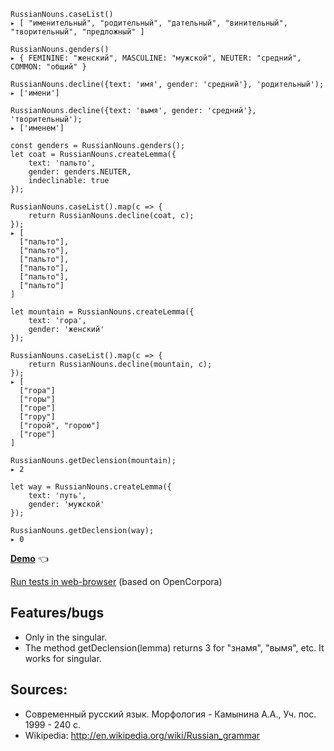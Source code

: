 ```
RussianNouns.caseList()
▸ [ "именительный", "родительный", "дательный", "винительный", "творительный", "предложный" ]

RussianNouns.genders()
▸ { FEMININE: "женский", MASCULINE: "мужской", NEUTER: "средний", COMMON: "общий" }

RussianNouns.decline({text: 'имя', gender: 'средний'}, 'родительный');
▸ ['имени']

RussianNouns.decline({text: 'вымя', gender: 'средний'}, 'творительный');
▸ ['именем']

const genders = RussianNouns.genders();
let coat = RussianNouns.createLemma({
    text: 'пальто',
    gender: genders.NEUTER,
    indeclinable: true
});

RussianNouns.caseList().map(c => {
    return RussianNouns.decline(coat, c);
});
▸ [
  ["пальто"],
  ["пальто"],
  ["пальто"],
  ["пальто"],
  ["пальто"],
  ["пальто"]
]

let mountain = RussianNouns.createLemma({
    text: 'гора',
    gender: 'женский'
});

RussianNouns.caseList().map(c => {
    return RussianNouns.decline(mountain, c);
});
▸ [
  ["гора"]
  ["горы"]
  ["горе"]
  ["гору"]
  ["горой", "горою"]
  ["горе"]
]

RussianNouns.getDeclension(mountain);
▸ 2

let way = RussianNouns.createLemma({
    text: 'путь',
    gender: 'мужской'
});

RussianNouns.getDeclension(way);
▸ 0
```

**[Demo](https://georgy7.github.io/russian_nouns/)**  :point_left:

[Run tests in web-browser](https://georgy7.github.io/russian_nouns/testing.html) (based on OpenCorpora)

## Features/bugs

* Only in the singular.
* The method getDeclension(lemma) returns 3 for "знамя", "вымя", etc. It works for singular.

## Sources:
- Современный русский язык. Морфология - Камынина А.А., Уч. пос. 1999 - 240 с.
- Wikipedia: http://en.wikipedia.org/wiki/Russian_grammar
